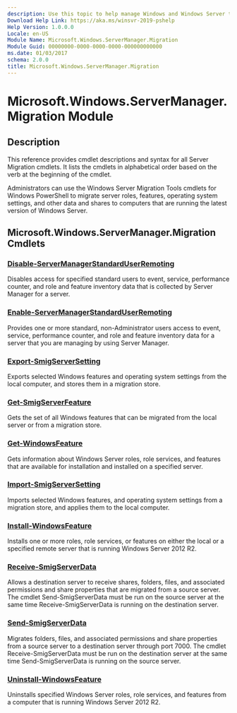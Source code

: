 ```yaml
---
description: Use this topic to help manage Windows and Windows Server technologies with Windows PowerShell.
Download Help Link: https://aka.ms/winsvr-2019-pshelp
Help Version: 1.0.0.0
Locale: en-US
Module Name: Microsoft.Windows.ServerManager.Migration
Module Guid: 00000000-0000-0000-0000-000000000000
ms.date: 01/03/2017
schema: 2.0.0
title: Microsoft.Windows.ServerManager.Migration
---
```

# Microsoft.Windows.ServerManager.Migration Module

## Description

This reference provides cmdlet descriptions and syntax for all Server Migration cmdlets. It lists
the cmdlets in alphabetical order based on the verb at the beginning of the cmdlet.

Administrators can use the Windows Server Migration Tools cmdlets for Windows PowerShell to migrate
server roles, features, operating system settings, and other data and shares to computers that are
running the latest version of Windows Server.

## Microsoft.Windows.ServerManager.Migration Cmdlets

### [Disable-ServerManagerStandardUserRemoting](Disable-ServerManagerStandardUserRemoting.md)

Disables access for specified standard users to event, service, performance counter, and role and feature inventory data that is collected by Server Manager for a server.

### [Enable-ServerManagerStandardUserRemoting](Enable-ServerManagerStandardUserRemoting.md)

Provides one or more standard, non-Administrator users access to event, service, performance counter, and role and feature inventory data for a server that you are managing by using Server Manager.

### [Export-SmigServerSetting](Export-SmigServerSetting.md)

Exports selected Windows features and operating system settings from the local computer, and stores them in a migration store.

### [Get-SmigServerFeature](Get-SmigServerFeature.md)

Gets the set of all Windows features that can be migrated from the local server or from a migration store.

### [Get-WindowsFeature](Get-WindowsFeature.md)

Gets information about Windows Server roles, role services, and features that are available for installation and installed on a specified server.

### [Import-SmigServerSetting](Import-SmigServerSetting.md)

Imports selected Windows features, and operating system settings from a migration store, and applies them to the local computer.

### [Install-WindowsFeature](Install-WindowsFeature.md)

Installs one or more roles, role services, or features on either the local or a specified remote server that is running Windows Server 2012 R2.

### [Receive-SmigServerData](Receive-SmigServerData.md)

Allows a destination server to receive shares, folders, files, and associated permissions and share properties that are migrated from a source server. The cmdlet Send-SmigServerData must be run on the source server at the same time Receive-SmigServerData is running on the destination server.

### [Send-SmigServerData](Send-SmigServerData.md)

Migrates folders, files, and associated permissions and share properties from a source server to a destination server through port 7000. The cmdlet Receive-SmigServerData must be run on the destination server at the same time Send-SmigServerData is running on the source server.

### [Uninstall-WindowsFeature](Uninstall-WindowsFeature.md)

Uninstalls specified Windows Server roles, role services, and features from a computer that is running Windows Server 2012 R2.
